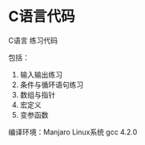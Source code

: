 # C语言代码

C语言 练习代码

包括：

1. 输入输出练习
2. 条件与循环语句练习
3. 数组与指针
4. 宏定义
5. 变参函数

编译环境：Manjaro Linux系统  gcc 4.2.0

